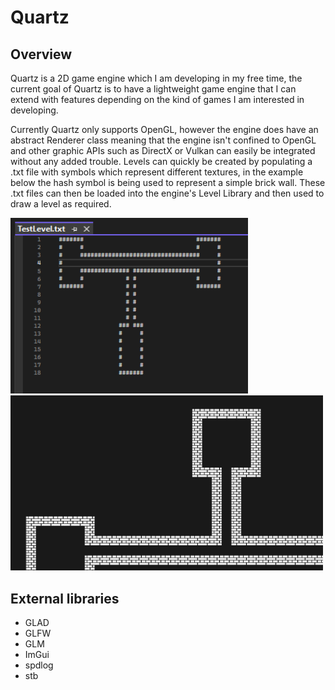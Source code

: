 # Quartz

## Overview
Quartz is a 2D game engine which I am developing in my free time, the current goal of Quartz is to have a lightweight game engine that I can extend with features depending on the kind of games I am interested in developing.

Currently Quartz only supports OpenGL, however the engine does have an abstract Renderer class meaning that the engine isn't confined to OpenGL and other graphic APIs such as DirectX or Vulkan can easily be integrated without any added trouble. Levels can quickly be created by populating a .txt file with symbols which represent different textures, in the example below the hash symbol is being used to represent a simple brick wall. These .txt files can then be loaded into the engine's Level Library and then used to draw a level as required.

<p float="left">
  <img src="images/txtFileExample.png" width="380">
  <img src="images/levelRenderExample.png" width="500">
</p>

## External libraries
- GLAD
- GLFW
- GLM
- ImGui
- spdlog
- stb
